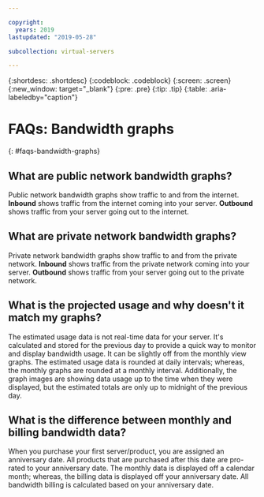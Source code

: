 ```yaml
---

copyright:
  years: 2019
lastupdated: "2019-05-28"

subcollection: virtual-servers

---
```


{:shortdesc: .shortdesc}
{:codeblock: .codeblock}
{:screen: .screen}
{:new_window: target="_blank"}
{:pre: .pre}
{:tip: .tip}
{:table: .aria-labeledby="caption"}

# FAQs: Bandwidth graphs
{: #faqs-bandwidth-graphs}

## What are public network bandwidth graphs?

Public network bandwidth graphs show traffic to and from the internet. **Inbound** shows traffic from the internet coming into your server. **Outbound** shows traffic from your server going out to the internet.

## What are private network bandwidth graphs?

Private network bandwidth graphs show traffic to and from the private network. **Inbound** shows traffic from the private network coming into your server. **Outbound** shows traffic from your server going out to the private network.

## What is the projected usage and why doesn't it match my graphs?

The estimated usage data is not real-time data for your server. It's calculated and stored for the previous day to provide a quick way to monitor and display bandwidth usage. It can be slightly off from the monthly view graphs. The estimated usage data is rounded at daily intervals; whereas, the monthly graphs are rounded at a monthly interval. Additionally, the graph images are showing data usage up to the time when they were displayed, but the estimated totals are only up to midnight of the previous day.

## What is the difference between monthly and billing bandwidth data?

When you purchase your first server/product, you are assigned an anniversary date. All products that are purchased after this date are pro-rated to your anniversary date. The monthly data is displayed off a calendar month; whereas, the billing data is displayed off your anniversary date. All bandwidth billing is calculated based on your anniversary date.
